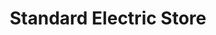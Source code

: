 ---
title: "Standard Electric Store"
url: /mian-channu/standard-electric-store/
shop: electronics
---